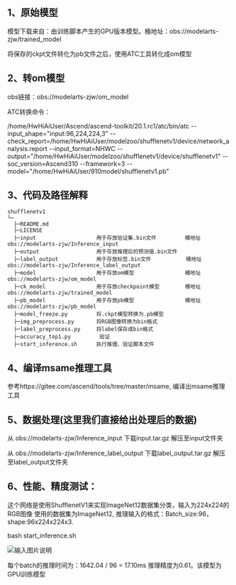 ## 1、原始模型
模型下载来自：由训练脚本产生的GPU版本模型。桶地址：obs://modelarts-zjw/trained_model

将保存的ckpt文件转化为pb文件之后，使用ATC工具转化成om模型

## 2、转om模型
obs链接：obs://modelarts-zjw/om_model

ATC转换命令：

/home/HwHiAiUser/Ascend/ascend-toolkit/20.1.rc1/atc/bin/atc --input_shape="input:96,224,224,3" --check_report=/home/HwHiAiUser/modelzoo/shufflenetv1/device/network_analysis.report --input_format=NHWC --output="/home/HwHiAiUser/modelzoo/shufflenetv1/device/shufflenetv1" --soc_version=Ascend310 --framework=3 --model="/home/HwHiAiUser/910model/shufflenetv1.pb"
 

## 3、代码及路径解释

```
shufflenetv1
└─
  ├─README.md
  ├─LICENSE  
  ├─input                   用于存放验证集.bin文件         桶地址 obs://modelarts-zjw/Inference_input 
  ├─output                  用于存放推理后的预测值.bin文件
  ├─label_output            用于存放标签.bin文件           桶地址 obs://modelarts-zjw/Inference_label_output
  ├─model                   用于存放om模型                桶地址 obs://modelarts-zjw/om_model
  ├─ck_model                用于存放checkpoint模型        桶地址 obs://modelarts-zjw/trained_model
  ├─pb_model                用于存放pb模型                桶地址 obs://modelarts-zjw/pb_model
  ├─model_freeze.py         将.ckpt模型转换为.pb模型
  ├─img_preprocess.py       将RGB图像转换为bin格式
  ├─label_preprocess.py     将label保存成bin格式
  ├─accuracy_top1.py         验证
  ├─start_inference.sh      执行推理、验证脚本文件
```


## 4、编译msame推理工具
参考https://gitee.com/ascend/tools/tree/master/msame, 编译出msame推理工具

## 5、数据处理(这里我们直接给出处理后的数据)

从 obs://modelarts-zjw/Inference_input 下载input.tar.gz 解压至input文件夹

从 obs://modelarts-zjw/Inference_label_output 下载label_output.tar.gz 解压至label_output文件夹


## 6、性能、精度测试：
这个网络是使用ShufflenetV1来实现ImageNet12数据集分类，输入为224x224的RGB图像
使用的数据集为ImageNet12, 推理输入的格式：Batch_size:96，shape:96x224x224x3.

bash start_inference.sh

![输入图片说明](https://images.gitee.com/uploads/images/2021/0112/113240_903ac216_8511959.png "屏幕截图.png")

每个batch的推理时间为：1642.04 / 96 = 17.10ms 推理精度为0.61。该模型为GPU训练模型